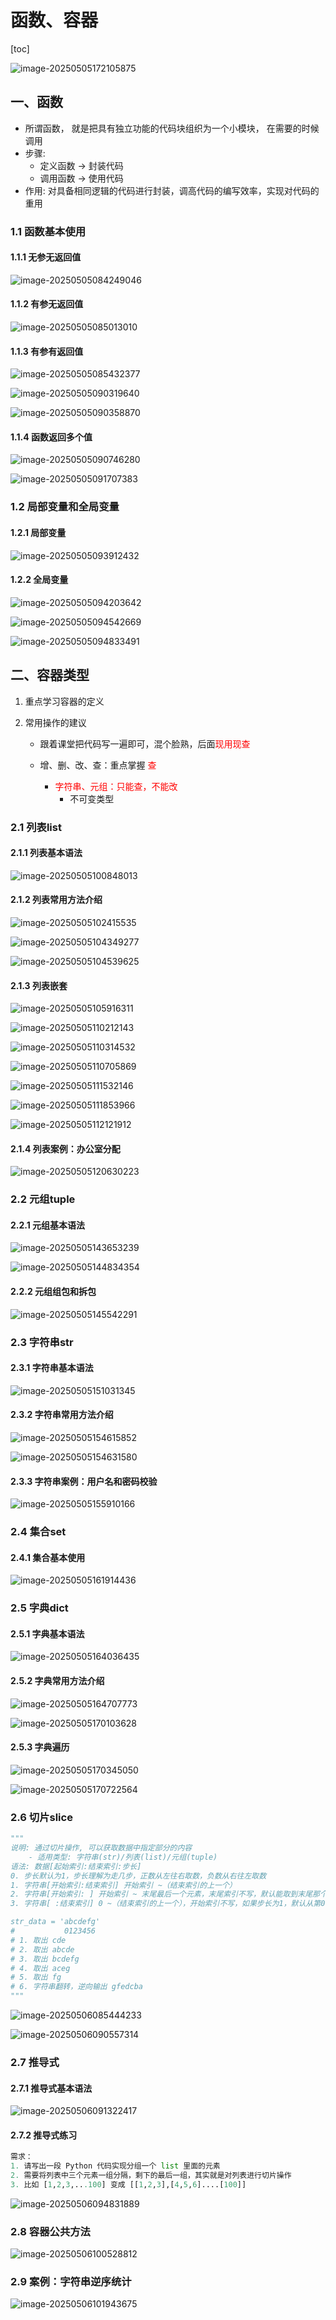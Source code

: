 # 函数、容器

[toc]

![image-20250505172105875](函数、容器.assets/image-20250505172105875.png)

## 一、函数

- 所谓函数， 就是把具有独立功能的代码块组织为一个小模块， 在需要的时候调用
- 步骤:
    - 定义函数 -> 封装代码
    - 调用函数 -> 使用代码
- 作用: 对具备相同逻辑的代码进行封装，调高代码的编写效率，实现对代码的重用

### 1.1 函数基本使用

#### 1.1.1 无参无返回值

![image-20250505084249046](函数、容器.assets/image-20250505084249046.png)

#### 1.1.2 有参无返回值

![image-20250505085013010](函数、容器.assets/image-20250505085013010.png)

#### 1.1.3 有参有返回值

![image-20250505085432377](函数、容器.assets/image-20250505085432377.png)

![image-20250505090319640](函数、容器.assets/image-20250505090319640.png)

![image-20250505090358870](函数、容器.assets/image-20250505090358870.png)

#### 1.1.4 函数返回多个值

![image-20250505090746280](函数、容器.assets/image-20250505090746280.png)

![image-20250505091707383](函数、容器.assets/image-20250505091707383.png)

### 1.2 局部变量和全局变量

#### 1.2.1 局部变量

![image-20250505093912432](函数、容器.assets/image-20250505093912432.png)

#### 1.2.2 全局变量

![image-20250505094203642](函数、容器.assets/image-20250505094203642.png)

![image-20250505094542669](函数、容器.assets/image-20250505094542669.png)

![image-20250505094833491](函数、容器.assets/image-20250505094833491.png)

## 二、容器类型

1. 重点学习容器的定义

2. 常用操作的建议

    - 跟着课堂把代码写一遍即可，混个脸熟，后面<font color='red'>现用现查</font>

    - 增、删、改、查：重点掌握 <font color='red'>查</font>
        - <font color='red'>字符串、元组：只能查，不能改</font>
            - 不可变类型

### 2.1 列表list

#### 2.1.1 列表基本语法

![image-20250505100848013](函数、容器.assets/image-20250505100848013.png)

#### 2.1.2 列表常用方法介绍

![image-20250505102415535](函数、容器.assets/image-20250505102415535.png)

![image-20250505104349277](函数、容器.assets/image-20250505104349277.png)

![image-20250505104539625](函数、容器.assets/image-20250505104539625.png)

#### 2.1.3 列表嵌套

![image-20250505105916311](函数、容器.assets/image-20250505105916311.png)

![image-20250505110212143](函数、容器.assets/image-20250505110212143.png)

![image-20250505110314532](函数、容器.assets/image-20250505110314532.png)

![image-20250505110705869](函数、容器.assets/image-20250505110705869.png)

![image-20250505111532146](函数、容器.assets/image-20250505111532146.png)

![image-20250505111853966](函数、容器.assets/image-20250505111853966.png)

![image-20250505112121912](函数、容器.assets/image-20250505112121912.png)

#### 2.1.4 列表案例：办公室分配

![image-20250505120630223](函数、容器.assets/image-20250505120630223.png)

### 2.2 元组tuple

#### 2.2.1 元组基本语法

![image-20250505143653239](函数、容器.assets/image-20250505143653239.png)

![image-20250505144834354](函数、容器.assets/image-20250505144834354.png)

#### 2.2.2 元组组包和拆包

![image-20250505145542291](函数、容器.assets/image-20250505145542291.png)

### 2.3 字符串str

#### 2.3.1 字符串基本语法

![image-20250505151031345](函数、容器.assets/image-20250505151031345.png)

#### 2.3.2 字符串常用方法介绍

![image-20250505154615852](函数、容器.assets/image-20250505154615852.png)

![image-20250505154631580](函数、容器.assets/image-20250505154631580.png)

#### 2.3.3 字符串案例：用户名和密码校验

![image-20250505155910166](函数、容器.assets/image-20250505155910166.png)

### 2.4 集合set

#### 2.4.1 集合基本使用

![image-20250505161914436](函数、容器.assets/image-20250505161914436.png)

### 2.5 字典dict

#### 2.5.1 字典基本语法

![image-20250505164036435](函数、容器.assets/image-20250505164036435.png)

#### 2.5.2 字典常用方法介绍

![image-20250505164707773](函数、容器.assets/image-20250505164707773.png)

![image-20250505170103628](函数、容器.assets/image-20250505170103628.png)

#### 2.5.3 字典遍历

![image-20250505170345050](函数、容器.assets/image-20250505170345050.png)

![image-20250505170722564](函数、容器.assets/image-20250505170722564.png)

### 2.6 切片slice

```python
"""
说明: 通过切片操作, 可以获取数据中指定部分的内容
    - 适用类型: 字符串(str)/列表(list)/元组(tuple)
语法: 数据[起始索引:结束索引:步长]
0. 步长默认为1，步长理解为走几步，正数从左往右取数，负数从右往左取数
1. 字符串[开始索引:结束索引] 开始索引 ~（结束索引的上一个）
2. 字符串[开始索引: ] 开始索引 ~ 末尾最后一个元素，末尾索引不写，默认能取到末尾那个索引
3. 字符串[ :结束索引] 0 ~（结束索引的上一个），开始索引不写，如果步长为1，默认从第0个元素开始

str_data = 'abcdefg'
#           0123456
# 1. 取出 cde
# 2. 取出 abcde
# 3. 取出 bcdefg
# 4. 取出 aceg
# 5. 取出 fg
# 6. 字符串翻转，逆向输出 gfedcba
"""
```

![image-20250506085444233](函数、容器.assets/image-20250506085444233.png)

![image-20250506090557314](函数、容器.assets/image-20250506090557314.png)

### 2.7 推导式

#### 2.7.1 推导式基本语法

![image-20250506091322417](函数、容器.assets/image-20250506091322417.png)

#### 2.7.2 推导式练习

```python
需求：
1. 请写出一段 Python 代码实现分组一个 list 里面的元素
2. 需要将列表中三个元素一组分隔，剩下的最后一组，其实就是对列表进行切片操作
3. 比如 [1,2,3,...100] 变成 [[1,2,3],[4,5,6]....[100]]
```

![image-20250506094831889](函数、容器.assets/image-20250506094831889.png)

### 2.8 容器公共方法

![image-20250506100528812](函数、容器.assets/image-20250506100528812.png)

### 2.9 案例：字符串逆序统计

![image-20250506101943675](函数、容器.assets/image-20250506101943675.png)
